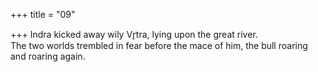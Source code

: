 +++
title = "09"

+++
Indra kicked away wily Vr̥tra, lying upon the great river.  
The two worlds trembled in fear before the mace of him, the bull  roaring and roaring again.  